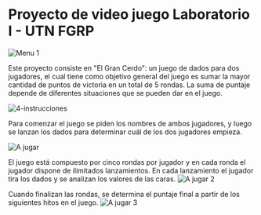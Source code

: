 # Proyecto de video juego Laboratorio I - UTN FGRP

![Menu 1](https://user-images.githubusercontent.com/122423086/211717638-fa2b56f2-e1f1-4aa0-81e7-76042ab31ec2.jpg)



Este proyecto consiste en "El Gran Cerdo": un juego de dados para dos jugadores, el cual tiene como objetivo general del juego es sumar la mayor cantidad de puntos de victoria en un total de 5 rondas. La suma de puntaje depende de diferentes situaciones que se pueden dar en el juego. 

![4-instrucciones](https://user-images.githubusercontent.com/122423086/211717249-e3fc7f08-42b4-4c78-8550-66636bd9973d.JPG)


Para comenzar el juego se piden los nombres de ambos jugadores, y luego se lanzan los dados para determinar cuál de los dos jugadores empieza. 

![A jugar](https://user-images.githubusercontent.com/122423086/211716651-e203fe29-f881-465a-bc23-b10eb24ed7cd.JPG)


El juego está compuesto por cinco rondas por jugador y en cada ronda el jugador dispone de ilimitados lanzamientos.
En cada lanzamiento el jugador tira los dados y se analizan los valores de las caras.
![A jugar 2](https://user-images.githubusercontent.com/122423086/211716681-b47fdc7e-d689-4e7b-9a98-ee31f4f21a7f.JPG)



Cuando finalizan las rondas, se determina el puntaje final a partir de los siguientes hitos en el juego.
![A jugar 3](https://user-images.githubusercontent.com/122423086/211716701-726a58d8-7b90-4876-b680-a564eb9b65b8.JPG)



